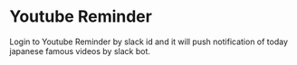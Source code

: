# Youtube Reminder
Login to Youtube Reminder by slack id and it will push notification of today japanese famous videos by slack bot.
